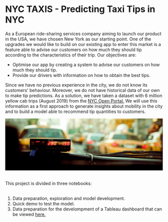# NYC TAXIS - Predicting Taxi Tips in NYC

As a European ride-sharing services company aiming to launch our product in the USA, we have chosen New York as our starting point. One of the upgrades we would like to build on our existing app to enter this market is a feature able to advise our customers on how much they should tip according to the characteristics of their trip. Our objectives are:

* Optimise our app by creating a system to advise our customers on how much they should tip.
* Provide our drivers with information on how to obtain the best tips.

Since we have no previous experience in the city, we do not know its customers' behaviour. Moreover, we do not have historical data of our own to make tip predictions. As a solution, we have taken a dataset with 6 million yellow cab trips (August 2019) from the <a href="https://www1.nyc.gov/site/tlc/about/tlc-trip-record-data.page">NYC Open Portal.</a></li> We will use this information as a first approach to generate insights about mobility in the city and to build a model able to recommend tip quantities to customers.

![Taxi](./resources/taxi.jpg "Taxi")
<h2></h2>
This project is divided in three notebooks:
<br></br>
<ol>
  <li>Data preparation, exploration and model development.</li>
  <li>Quick demo to test the model.</li>
  <li>Data preparation for the develompment of a Tableau dashboard that can be viewed <a href="https://public.tableau.com/app/profile/marta4014/viz/NYC-Taxitippingbehaviour/Dashboard1">here.</a></li>
</ol> 
</body>
</html>
